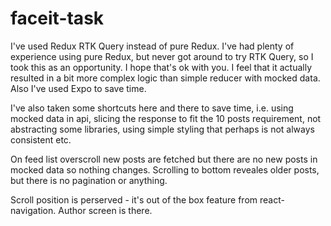 # faceit-task

I've used Redux RTK Query instead of pure Redux.
I've had plenty of experience using pure Redux, but never got around to try RTK Query, so I took this as an opportunity.
I hope that's ok with you. I feel that it actually resulted in a bit more complex logic than simple reducer with mocked data.
Also I've used Expo to save time.

I've also taken some shortcuts here and there to save time, i.e. using mocked data in api, slicing the response to fit the 10 posts requirement, 
  not abstracting some libraries, using simple styling that perhaps is not always consistent etc.
  
On feed list overscroll new posts are fetched but there are no new posts in mocked data so nothing changes.
Scrolling to bottom reveales older posts, but there is no pagination or anything. 
 
Scroll position is perserved - it's out of the box feature from react-navigation.
Author screen is there.
